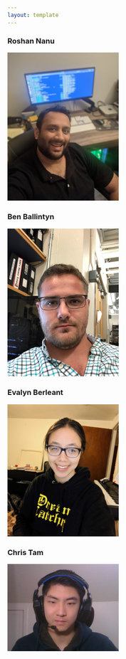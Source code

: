 ```yaml
---
layout: template
---
```

### Roshan Nanu
<img src='./figures/Roshan.jpg' alt='Roshan' width="250"/>  

### Ben Ballintyn
<img src='./figures/Ben.jpg' alt='Ben' width="250"/>

### Evalyn Berleant
<img src='./figures/Evalyn.jpg' alt='Evalyn' width="250"/>

### Chris Tam
<img src='./figures/Chris.png' alt='Chris' width="250"/>
